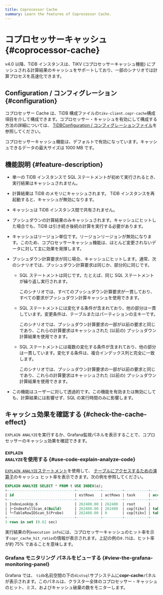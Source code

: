 ```yaml
---
title: Coprocessor Cache
summary: Learn the features of Coprocessor Cache.
---
```


# コプロセッサーキャッシュ {#coprocessor-cache}

v4.0 以降、TiDB インスタンスは、TiKV (コプロセッサーキャッシュ機能) にプッシュされる計算結果のキャッシュをサポートしており、一部のシナリオでは計算プロセスを高速化できます。

## Configuration / コンフィグレーション {#configuration}

<CustomContent platform="tidb">

コプロセッサー Cache は、TiDB 構成ファイルの`tikv-client.copr-cache`構成項目を介して構成できます。コプロセッサー・キャッシュを有効にして構成する方法の詳細については、 [TiDBConfiguration / コンフィグレーションファイル](/tidb-configuration-file.md#tikv-clientcopr-cache-new-in-v400)を参照してください。

</CustomContent>

<CustomContent platform="tidb-cloud">

コプロセッサーキャッシュ機能は、デフォルトで有効になっています。キャッシュできるデータの最大サイズは 1000 MB です。

</CustomContent>

## 機能説明 {#feature-description}

-   単一の TiDB インスタンスで SQL ステートメントが初めて実行されるとき、実行結果はキャッシュされません。

-   計算結果は TiDB のメモリにキャッシュされます。 TiDB インスタンスを再起動すると、キャッシュが無効になります。

-   キャッシュは TiDB インスタンス間で共有されません。

-   プッシュダウンの計算結果のみキャッシュされます。キャッシュにヒットした場合でも、TiDB は引き続き後続の計算を実行する必要があります。

-   キャッシュはリージョン単位です。リージョンリージョンが無効になります。このため、コプロセッサーキャッシュ機能は、ほとんど変更されないデータに対して主に効果を発揮します。

-   プッシュダウン計算要求が同じ場合、キャッシュにヒットします。通常、次のシナリオでは、プッシュダウン計算要求は同じか、部分的に同じです。
    -   SQL ステートメントは同じです。たとえば、同じ SQL ステートメントが繰り返し実行されます。

        このシナリオでは、すべてのプッシュダウン計算要求が一貫しており、すべての要求がプッシュダウン計算キャッシュを使用できます。

    -   SQL ステートメントには変化する条件が含まれており、他の部分は一貫しています。変更条件は、テーブルまたはパーティションの主キーです。

        このシナリオでは、プッシュダウン計算要求の一部が以前の要求と同じであり、これらの計算要求はキャッシュされた (以前の) プッシュダウン計算結果を使用できます。

    -   SQL ステートメントには複数の変化する条件が含まれており、他の部分は一貫しています。変化する条件は、複合インデックス列と完全に一致します。

        このシナリオでは、プッシュダウン計算要求の一部が以前の要求と同じであり、これらの計算要求はキャッシュされた (以前の) プッシュダウン計算結果を使用できます。

-   この機能はユーザーに対して透過的です。この機能を有効または無効にしても、計算結果には影響せず、SQL の実行時間のみに影響します。

## キャッシュ効果を確認する {#check-the-cache-effect}

`EXPLAIN ANALYZE`を実行するか、Grafana監視パネルを表示することで、コプロセッサーのキャッシュ効果を確認できます。

### <code>EXPLAIN ANALYZE</code>を使用する {#use-code-explain-analyze-code}

[`EXPLAIN ANALYZE`ステートメント](/sql-statements/sql-statement-explain-analyze.md)を使用して、 [テーブルにアクセスするための演算子](/choose-index.md#operators-for-accessing-tables)のキャッシュ ヒット率を表示できます。次の例を参照してください。

```sql
EXPLAIN ANALYZE SELECT * FROM t USE INDEX(a);
+-------------------------------+-----------+---------+-----------+------------------------+----------------------------------------------------------------------------------------------------------------------------------------------------------------------------------------------------------------------------------------------------------+--------------------------------+-----------------------+------+
| id                            | estRows   | actRows | task      | access object          | execution info                                                                                                                                                                                                                                           | operator info                  | memory                | disk |
+-------------------------------+-----------+---------+-----------+------------------------+----------------------------------------------------------------------------------------------------------------------------------------------------------------------------------------------------------------------------------------------------------+--------------------------------+-----------------------+------+
| IndexLookUp_6                 | 262400.00 | 262400  | root      |                        | time:620.513742ms, loops:258, cop_task: {num: 4, max: 5.530817ms, min: 1.51829ms, avg: 2.70883ms, p95: 5.530817ms, max_proc_keys: 2480, p95_proc_keys: 2480, tot_proc: 1ms, tot_wait: 1ms, rpc_num: 4, rpc_time: 10.816328ms, copr_cache_hit_rate: 0.75} |                                | 6.685169219970703 MB  | N/A  |
| ├─IndexFullScan_4(Build)      | 262400.00 | 262400  | cop[tikv] | table:t, index:a(a, c) | proc max:93ms, min:1ms, p80:93ms, p95:93ms, iters:275, tasks:4                                                                                                                                                                                           | keep order:false, stats:pseudo | 1.7549400329589844 MB | N/A  |
| └─TableRowIDScan_5(Probe)     | 262400.00 | 0       | cop[tikv] | table:t                | time:0ns, loops:0                                                                                                                                                                                                                                        | keep order:false, stats:pseudo | N/A                   | N/A  |
+-------------------------------+-----------+---------+-----------+------------------------+----------------------------------------------------------------------------------------------------------------------------------------------------------------------------------------------------------------------------------------------------------+--------------------------------+-----------------------+------+
3 rows in set (0.62 sec)
```

実行結果の列`execution info`には、コプロセッサーキャッシュのヒット率を示す`copr_cache_hit_ratio`の情報が表示されます。上記の例の`0.75`は、ヒット率が約 75% であることを意味します。

### Grafana モニタリング パネルをビューする {#view-the-grafana-monitoring-panel}

Grafana では、 `tidb`名前空間の下の`distsql`サブシステムに**copr-cache**パネルが表示されます。このパネルは、クラスター全体のコプロセッサー・キャッシュのヒット、ミス、およびキャッシュ破棄の数をモニターします。

